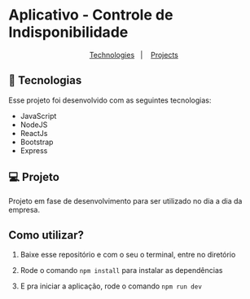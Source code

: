 # Aplicativo - Controle de Indisponibilidade

<p align="center">
  <a href="#-tecnologias">Technologies</a>&nbsp;&nbsp;&nbsp;|&nbsp;&nbsp;&nbsp;
  <a href="#-projeto">Projects</a>&nbsp;&nbsp;&nbsp;
</p>


## 🚀 Tecnologias

Esse projeto foi desenvolvido com as seguintes tecnologias:

- JavaScript
- NodeJS
- ReactJs
- Bootstrap
- Express

## 💻 Projeto

Projeto em fase de desenvolvimento para ser utilizado no dia a dia da empresa.

## Como utilizar?

1. Baixe esse repositório e com o seu o terminal, entre no diretório

2. Rode o comando `npm install` para instalar as dependências

3. E pra iniciar a aplicação, rode o comando `npm run dev` 

